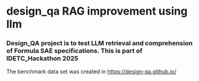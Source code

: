 # design_qa RAG improvement using llm 

### Design_QA project is to test LLM retrieval and comprehension of Formula SAE specifications. This is part of IDETC_Hackathon 2025

The benchmark data set was created in https://design-qa.github.io/